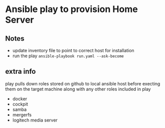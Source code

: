 # Ansible play to provision Home Server

## Notes
* update inventory file to point to correct host for installation
* run the play `ansible-playbook run.yaml --ask-become`

## extra info
play pulls down roles stored on github to local ansible host before execting them on the target machine
along with any other roles included in play

* docker
* cockpit
* samba
* mergerfs
* logitech media server